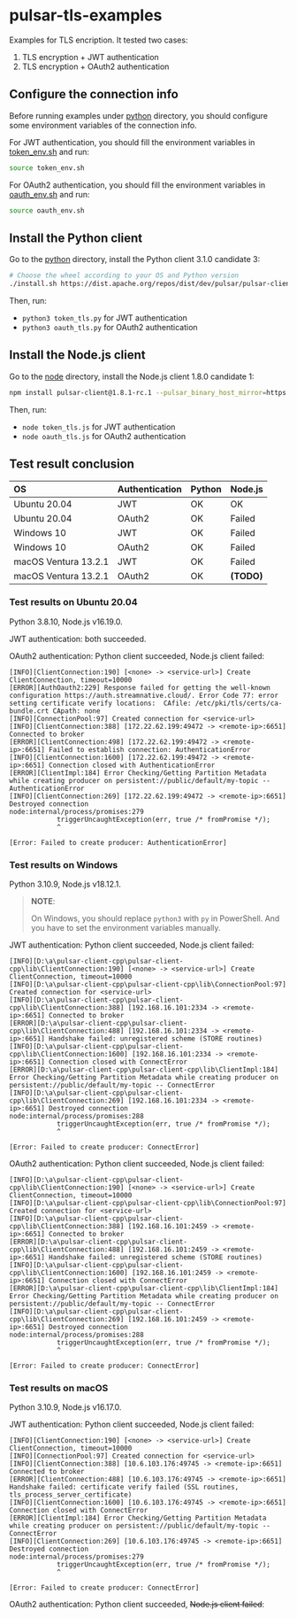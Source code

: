 # pulsar-tls-examples

Examples for TLS encription. It tested two cases:
1. TLS encryption + JWT authentication
2. TLS encryption + OAuth2 authentication

## Configure the connection info

Before running examples under [python](./python) directory, you should configure some environment variables of the connection info.

For JWT authentication, you should fill the environment variables in [token_env.sh](./token_env.sh) and run:

```bash
source token_env.sh
```

For OAuth2 authentication, you should fill the environment variables in [oauth_env.sh](./oauth_env.sh) and run:

```bash
source oauth_env.sh
```

## Install the Python client

Go to the [python](./python) directory, install the Python client 3.1.0 candidate 3:

```bash
# Choose the wheel according to your OS and Python version
./install.sh https://dist.apache.org/repos/dist/dev/pulsar/pulsar-client-python-3.1.0-candidate-3/linux-glibc-x86_64/pulsar_client-3.1.0-cp38-cp38-manylinux_2_17_x86_64.manylinux2014_x86_64.whl
```

Then, run:
- `python3 token_tls.py` for JWT authentication
- `python3 oauth_tls.py` for OAuth2 authentication

## Install the Node.js client

Go to the [node](./node) directory, install the Node.js client 1.8.0 candidate 1:

```bash
npm install pulsar-client@1.8.1-rc.1 --pulsar_binary_host_mirror=https://dist.apache.org/repos/dist/dev/pulsar/pulsar-client-node/
```

Then, run:
- `node token_tls.js` for JWT authentication
- `node oauth_tls.js` for OAuth2 authentication

## Test result conclusion

| OS | Authentication | Python | Node.js |
| :- | :- | :- | :- |
| Ubuntu 20.04 | JWT | OK | OK |
| Ubuntu 20.04 | OAuth2 | OK | Failed |
| Windows 10 | JWT | OK | Failed |
| Windows 10 | OAuth2 | OK | Failed |
| macOS Ventura 13.2.1 | JWT | OK | Failed |
| macOS Ventura 13.2.1 | OAuth2 | OK | **(TODO)** |

### Test results on Ubuntu 20.04

Python 3.8.10, Node.js v16.19.0.

JWT authentication: both succeeded.

OAuth2 authentication: Python client succeeded, Node.js client failed:

```
[INFO][ClientConnection:190] [<none> -> <service-url>] Create ClientConnection, timeout=10000
[ERROR][AuthOauth2:229] Response failed for getting the well-known configuration https://auth.streamnative.cloud/. Error Code 77: error setting certificate verify locations:  CAfile: /etc/pki/tls/certs/ca-bundle.crt CApath: none
[INFO][ConnectionPool:97] Created connection for <service-url>
[INFO][ClientConnection:388] [172.22.62.199:49472 -> <remote-ip>:6651] Connected to broker
[ERROR][ClientConnection:498] [172.22.62.199:49472 -> <remote-ip>:6651] Failed to establish connection: AuthenticationError
[INFO][ClientConnection:1600] [172.22.62.199:49472 -> <remote-ip>:6651] Connection closed with AuthenticationError
[ERROR][ClientImpl:184] Error Checking/Getting Partition Metadata while creating producer on persistent://public/default/my-topic -- AuthenticationError
[INFO][ClientConnection:269] [172.22.62.199:49472 -> <remote-ip>:6651] Destroyed connection
node:internal/process/promises:279
            triggerUncaughtException(err, true /* fromPromise */);
            ^

[Error: Failed to create producer: AuthenticationError]
```

### Test results on Windows

Python 3.10.9, Node.js v18.12.1.

> **NOTE**:
>
> On Windows, you should replace `python3` with `py` in PowerShell. And you have to set the environment variables manually.

JWT authentication: Python client succeeded, Node.js client failed:

```
[INFO][D:\a\pulsar-client-cpp\pulsar-client-cpp\lib\ClientConnection:190] [<none> -> <service-url>] Create ClientConnection, timeout=10000
[INFO][D:\a\pulsar-client-cpp\pulsar-client-cpp\lib\ConnectionPool:97] Created connection for <service-url>
[INFO][D:\a\pulsar-client-cpp\pulsar-client-cpp\lib\ClientConnection:388] [192.168.16.101:2334 -> <remote-ip>:6651] Connected to broker
[ERROR][D:\a\pulsar-client-cpp\pulsar-client-cpp\lib\ClientConnection:488] [192.168.16.101:2334 -> <remote-ip>:6651] Handshake failed: unregistered scheme (STORE routines)
[INFO][D:\a\pulsar-client-cpp\pulsar-client-cpp\lib\ClientConnection:1600] [192.168.16.101:2334 -> <remote-ip>:6651] Connection closed with ConnectError
[ERROR][D:\a\pulsar-client-cpp\pulsar-client-cpp\lib\ClientImpl:184] Error Checking/Getting Partition Metadata while creating producer on persistent://public/default/my-topic -- ConnectError
[INFO][D:\a\pulsar-client-cpp\pulsar-client-cpp\lib\ClientConnection:269] [192.168.16.101:2334 -> <remote-ip>:6651] Destroyed connection
node:internal/process/promises:288
            triggerUncaughtException(err, true /* fromPromise */);
            ^

[Error: Failed to create producer: ConnectError]
```

OAuth2 authentication: Python client succeeded, Node.js client failed:

```
[INFO][D:\a\pulsar-client-cpp\pulsar-client-cpp\lib\ClientConnection:190] [<none> -> <service-url>] Create ClientConnection, timeout=10000
[INFO][D:\a\pulsar-client-cpp\pulsar-client-cpp\lib\ConnectionPool:97] Created connection for <service-url>
[INFO][D:\a\pulsar-client-cpp\pulsar-client-cpp\lib\ClientConnection:388] [192.168.16.101:2459 -> <remote-ip>:6651] Connected to broker
[ERROR][D:\a\pulsar-client-cpp\pulsar-client-cpp\lib\ClientConnection:488] [192.168.16.101:2459 -> <remote-ip>:6651] Handshake failed: unregistered scheme (STORE routines)
[INFO][D:\a\pulsar-client-cpp\pulsar-client-cpp\lib\ClientConnection:1600] [192.168.16.101:2459 -> <remote-ip>:6651] Connection closed with ConnectError
[ERROR][D:\a\pulsar-client-cpp\pulsar-client-cpp\lib\ClientImpl:184] Error Checking/Getting Partition Metadata while creating producer on persistent://public/default/my-topic -- ConnectError
[INFO][D:\a\pulsar-client-cpp\pulsar-client-cpp\lib\ClientConnection:269] [192.168.16.101:2459 -> <remote-ip>:6651] Destroyed connection
node:internal/process/promises:288
            triggerUncaughtException(err, true /* fromPromise */);
            ^

[Error: Failed to create producer: ConnectError]
```

### Test results on macOS

Python 3.10.9, Node.js v16.17.0.

JWT authentication: Python client succeeded, Node.js client failed:

```
[INFO][ClientConnection:190] [<none> -> <service-url>] Create ClientConnection, timeout=10000
[INFO][ConnectionPool:97] Created connection for <service-url>
[INFO][ClientConnection:388] [10.6.103.176:49745 -> <remote-ip>:6651] Connected to broker
[ERROR][ClientConnection:488] [10.6.103.176:49745 -> <remote-ip>:6651] Handshake failed: certificate verify failed (SSL routines, tls_process_server_certificate)
[INFO][ClientConnection:1600] [10.6.103.176:49745 -> <remote-ip>:6651] Connection closed with ConnectError
[ERROR][ClientImpl:184] Error Checking/Getting Partition Metadata while creating producer on persistent://public/default/my-topic -- ConnectError
[INFO][ClientConnection:269] [10.6.103.176:49745 -> <remote-ip>:6651] Destroyed connection
node:internal/process/promises:279
            triggerUncaughtException(err, true /* fromPromise */);
            ^

[Error: Failed to create producer: ConnectError]
```

OAuth2 authentication: Python client succeeded, ~~Node.js client failed~~:
